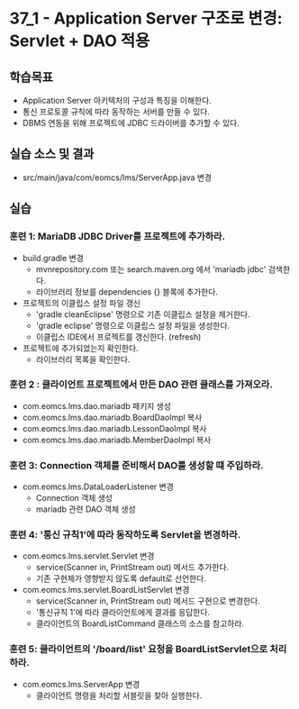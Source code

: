 # 37_1 - Application Server 구조로 변경: Servlet + DAO 적용

## 학습목표

- Application Server 아키텍처의 구성과 특징을 이해한다.
- 통신 프로토콜 규칙에 따라 동작하는 서버를 만들 수 있다.
- DBMS 연동을 위해 프로젝트에 JDBC 드라이버를 추가할 수 있다. 


## 실습 소스 및 결과

- src/main/java/com/eomcs/lms/ServerApp.java 변경

## 실습  

### 훈련 1: MariaDB JDBC Driver를 프로젝트에 추가하라.

- build.gradle 변경
  - mvnrepository.com 또는 search.maven.org 에서 'mariadb jdbc' 검색한다.
  - 라이브러리 정보를 dependencies {} 블록에 추가한다.
- 프로젝트의 이클립스 설정 파일 갱신
  - 'gradle cleanEclipse' 명령으로 기존 이클립스 설정을 제거한다.
  - 'gradle eclipse' 명령으로 이클립스 설정 파일을 생성한다.
  - 이클립스 IDE에서 프로젝트를 갱신한다. (refresh)
- 프로젝트에 추가되었는지 확인한다.
  - 라이브러리 목록을 확인한다.

### 훈련 2 : 클라이언트 프로젝트에서 만든 DAO 관련 클래스를 가져오라.
  
- com.eomcs.lms.dao.mariadb 패키지 생성
- com.eomcs.lms.dao.mariadb.BoardDaoImpl 복사
- com.eomcs.lms.dao.mariadb.LessonDaoImpl 복사
- com.eomcs.lms.dao.mariadb.MemberDaoImpl 복사
  
### 훈련 3: Connection 객체를 준비해서 DAO를 생성할 떄 주입하라.

- com.eomcs.lms.DataLoaderListener 변경
  - Connection 객체 생성
  - mariadb 관련 DAO 객체 생성 
  
### 훈련 4: '통신 규칙1'에 따라 동작하도록 Servlet을 변경하라.

- com.eomcs.lms.servlet.Servlet 변경
  - service(Scanner in, PrintStream out) 메서드 추가한다. 
  - 기존 구현체가 영향받지 않도록 default로 선언한다.
- com.eomcs.lms.servlet.BoardListServlet 변경
  - service(Scanner in, PrintStream out) 메서드 구현으로 변경한다.
  - '통신규칙 1'에 따라 클라이언트에게 결과를 응답한다.
  - 클라이언트의 BoardListCommand 클래스의 소스를 참고하라.
  
### 훈련 5: 클라이언트의 '/board/list' 요청을 BoardListServlet으로 처리하라.

- com.eomcs.lms.ServerApp 변경
  - 클라이언트 명령을 처리할 서블릿을 찾아 실행한다.
  
  
  
  
  
  
   






